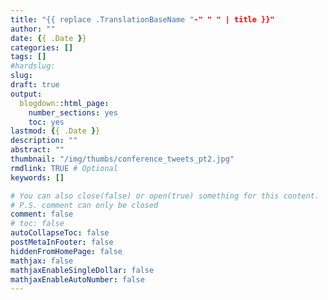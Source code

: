 ```yaml
---
title: "{{ replace .TranslationBaseName "-" " " | title }}"
author: ""
date: {{ .Date }}
categories: []
tags: []
#hardslug: 
slug: 
draft: true
output:
  blogdown::html_page:
    number_sections: yes
    toc: yes
lastmod: {{ .Date }}
description: ""
abstract: ""
thumbnail: "/img/thumbs/conference_tweets_pt2.jpg"
rmdlink: TRUE # Optional
keywords: []

# You can also close(false) or open(true) something for this content.
# P.S. comment can only be closed
comment: false
# toc: false
autoCollapseToc: false
postMetaInFooter: false
hiddenFromHomePage: false
mathjax: false
mathjaxEnableSingleDollar: false
mathjaxEnableAutoNumber: false
---
```


<!--more-->

